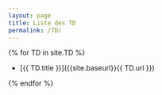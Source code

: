 ```yaml
---
layout: page
title: Liste des TD
permalink: /TD/
---
```


{% for TD in site.TD %}

- [{{ TD.title }}]({{site.baseurl}}{{ TD.url }})

{% endfor %}